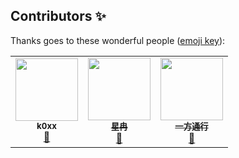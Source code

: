 
## Contributors ✨

Thanks goes to these wonderful people ([emoji key](https://allcontributors.org/docs/en/emoji-key)):

<table>
  <tr>
    <td align="center"><a href="https://github.com/k0xx11"><img src="https://avatars.githubusercontent.com/u/54017627?v=4?s=100" width="100px;" alt=""/><br /><sub><b>k0xx</b></sub></a><br /><a href="https://github.com/Ran-Xing/Emergency-Response/commits?author=k0xx11" title="Documentation">📖</a></td>
    <td align="center"><a href="https://github.com/Ran-Xing"><img src="https://avatars.githubusercontent.com/u/73819467?v=4?s=100" width="100px;" alt=""/><br /><sub><b>星冉</b></sub></a><br /><a href="https://github.com/Ran-Xing/Emergency-Response/commits?author=Ran-Xing" title="Documentation">📖</a></td>
    <td align="center"><a href="https://github.com/yifaang"><img src="https://avatars.githubusercontent.com/u/88997549?v=4?s=100" width="100px;" alt=""/><br /><sub><b>一方通行</b></sub></a><br /><a href="https://github.com/Ran-Xing/Emergency-Response/commits?author=yifaang" title="Documentation">📖</a></td>
  </tr>
</table>